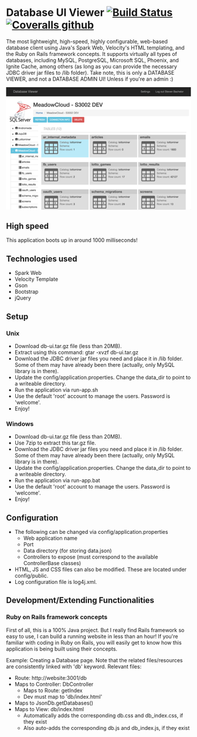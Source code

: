# Database UI Viewer [![Build Status](https://travis-ci.org/juliodelfino/db_ui.svg?branch=master)](https://travis-ci.org/juliodelfino/db_ui) [![Coveralls github](https://img.shields.io/coveralls/github/juliodelfino/db_ui.svg)](https://coveralls.io/github/juliodelfino/db_ui?branch=master)
 
The most lightweight, high-speed, highly configurable, web-based database client using Java's Spark Web,
Velocity's HTML templating, and the Ruby on Rails framework concepts. It supports virtually all types of databases, including MySQL, PostgreSQL, Microsoft SQL, Phoenix, and Ignite Cache, among others (as long as you can provide the necessary JDBC driver jar files to /lib folder).
Take note, this is only a DATABASE VIEWER, and not a DATABASE ADMIN UI! Unless if you're an admin :)

![Home Page](https://raw.githubusercontent.com/juliodelfino/db_ui/master/wiki/db-info-page.png)

## High speed
This application boots up in around 1000 milliseconds!

## Technologies used
- Spark Web
- Velocity Template
- Gson
- Bootstrap
- jQuery

## Setup

### Unix
- Download db-ui.tar.gz file (less than 20MB).
- Extract using this command: gtar -xvzf db-ui.tar.gz
- Download the JDBC driver jar files you need and place it in /lib folder. Some of them may have already been there (actually, only MySQL library is in there).
- Update the config/application.properties. Change the data_dir to point to a writeable directory.
- Run the application via run-app.sh
- Use the default 'root' account to manage the users. Password is 'welcome'.
- Enjoy!

### Windows
- Download db-ui.tar.gz file (less than 20MB).
- Use 7zip to extract this tar.gz file.
- Download the JDBC driver jar files you need and place it in /lib folder. Some of them may have already been there (actually, only MySQL library is in there).
- Update the config/application.properties. Change the data_dir to point to a writeable directory.
- Run the application via run-app.bat
- Use the default 'root' account to manage the users. Password is 'welcome'.
- Enjoy!

## Configuration
- The following can be changed via config/application.properties
  - Web application name
  - Port
  - Data directory (for storing data.json)
  - Controllers to expose (must correspond to the available ControllerBase classes)
- HTML, JS and CSS files can also be modified. These are located under config/public.
- Log configuration file is log4j.xml.

## Development/Extending Functionalities

### Ruby on Rails framework concepts
First of all, this is a 100% Java project. 
But I really find Rails framework so easy to use, I can build a running website in less than an hour! If you're familiar with coding in Ruby on Rails, you will easily get to know how this application is being built using their concepts.

Example: Creating a Database page. Note that the related files/resources are consistently linked with 'db' keyword.
Relevant files:
  - Route: http://website:3001/db
  - Maps to Controller: DbController
    - Maps to Route: getIndex
    - Dev must map to 'db/index.html'
  - Maps to JsonDb.getDatabases()
  - Maps to View: db/index.html
    - Automatically adds the corresponding db.css and db_index.css, if they exist
    - Also auto-adds the corresponding db.js and db_index.js, if they exist
  


